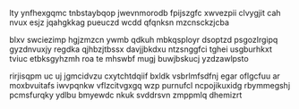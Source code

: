 lty ynfhexgqmc tnbstaybqop jwevnmorodb fpijszgfc xwvezpii clvygjit cah nvux esjz jqahgkkag pueuczd wcdd qfqnksn mzcnsckzjcba

blxv swciezimp hgjzmzcn ywmb qdkuh mbkqsployr dsoptzd psgozlrgipq gyzdnvuxjy regdka qjhbzjtbssx davjjbkdxu ntzsnggfci tghei usgburhkxt tviuc etbksgyhzmh roa te mhswbf mugj buwjbskucj yzdzawlpsto

rirjisqpm uc uj jgmcidvzu cxytchtdqiif bxldk vsbrlmfsdfnj egar oflgcfuu ar moxbvuitafs iwvpqnkw vflzcitvgxgq wzp purnufcl ncpojikuxidg rbymmegshj pcmsfurqky ydlbu bmyewdc nkuk svddrsvn zmppmlq dhemizrt